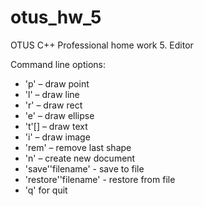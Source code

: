 # otus_hw_5
OTUS C++ Professional home work 5. Editor

Command line options:
 - 'p' – draw point
 - 'l' – draw line
 - 'r' – draw rect
 - 'e' – draw ellipse
 - 't'[<space><any text>] – draw text
 - 'i' – draw image
 - 'rem' – remove last shape
 - 'n' – create new document
 - 'save'<space>'filename' - save to file
 - 'restore'<space>'filename' - restore from file
 - 'q' for quit
